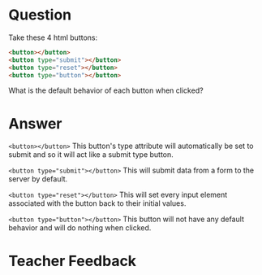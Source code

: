 # Question

Take these 4 html buttons:

```html
<button></button>
<button type="submit"></button>
<button type="reset"></button>
<button type="button"></button>
```

What is the default behavior of each button when clicked?

# Answer

`<button></button>`
This button's type attribute will automatically be set to submit and so it will act like a submit type button.

`<button type="submit"></button>`
This will submit data from a form to the server by default.

`<button type="reset"></button>`
This will set every input element associated with the button back to their initial values.

`<button type="button"></button>`
This button will not have any default behavior and will do nothing when clicked.

# Teacher Feedback
